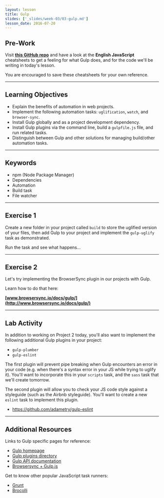 ```yaml
---
layout: lesson
title: Gulp
slides: ['_slides/week-03/03-gulp.md']
lesson_date: 2016-07-20
---
```


## Pre-Work

Visit **[this GitHub repo](https://github.com/osscafe/gulp-cheatsheet)** and have a look at the **English JavaScript** cheatsheets to get a feeling for what Gulp does, and for the code we'll be writing in today's lesson.

You are encouraged to save these cheatsheets for your own reference.

---

## Learning Objectives

- Explain the benefits of automation in web projects.
- Implement the following automation tasks: `uglification`, `watch`, and `browser-sync`.
- Install Gulp globally and as a project development dependency.
- Install Gulp plugins via the command line, build a `gulpfile.js` file, and run related tasks.
- Distinguish between Gulp and other solutions for managing build/other automation tasks.

---

## Keywords

- npm (Node Package Manager)
- Dependencies
- Automation
- Build task
- File watcher

---

## Exercise 1

Create a new folder in your project called `build` to store the uglified version of your files, then add Gulp to your project and implement the `gulp-uglify` task as demonstrated.

Run the task and see what happens...

---

## Exercise 2

Let's try implementing the BrowserSync plugin in our projects with Gulp.

Learn how to do that here:

**[www.browsersync.io/docs/gulp/](http://www.browsersync.io/docs/gulp/)**

---

## Lab Activity

In addition to working on Project 2 today, you'll also want to implement the following additional Gulp plugins in your project:

- `gulp-plumber`
- `gulp-eslint`

The first plugin will prevent pipe breaking when Gulp encounters an error in your code (e.g. when there's a syntax error in your JS while trying to uglify it). You'll want to incorporate this in your `scripts` task, and the `sass` task that we'll create tomorrow.

The second plugin will allow you to check your JS code style against a styleguide (such as the Airbnb styleguide). You'll want to create a new `eslint` task to implement this plugin.

- https://github.com/adametry/gulp-eslint

---

## Additional Resources

Links to Gulp specific pages for reference:

- [Gulp homepage](http://gulpjs.com/)
- [Gulp plugins directory](http://gulpjs.com/plugins/)
- [Gulp API documentation](https://github.com/gulpjs/gulp/blob/master/docs/API.md)
- [Browsersync + Gulp.js](https://www.browsersync.io/docs/gulp/)

Get to know other popular JavaScript task runners:

- [Grunt](http://gruntjs.com/)
- [Brocolli](http://broccolijs.com/)
